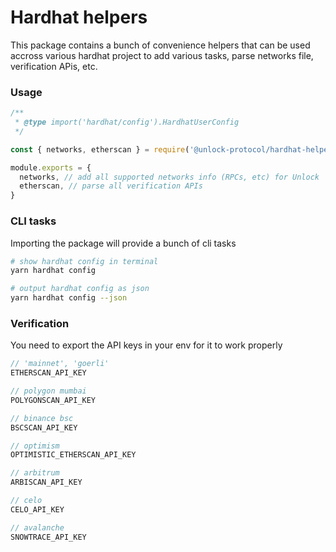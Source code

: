 # Hardhat helpers

This package contains a bunch of convenience helpers that can be used accross various hardhat project to add various tasks, parse networks file, verification APis, etc.

### Usage

```js
/**
 * @type import('hardhat/config').HardhatUserConfig
 */

const { networks, etherscan } = require('@unlock-protocol/hardhat-helpers')

module.exports = {
  networks, // add all supported networks info (RPCs, etc) for Unlock
  etherscan, // parse all verification APIs
}
```

### CLI tasks

Importing the package will provide a bunch of cli tasks

```sh
# show hardhat config in terminal
yarn hardhat config

# output hardhat config as json
yarn hardhat config --json
```

### Verification

You need to export the API keys in your env for it to work properly

```js
// 'mainnet', 'goerli'
ETHERSCAN_API_KEY

// polygon mumbai
POLYGONSCAN_API_KEY

// binance bsc
BSCSCAN_API_KEY

// optimism
OPTIMISTIC_ETHERSCAN_API_KEY

// arbitrum
ARBISCAN_API_KEY

// celo
CELO_API_KEY

// avalanche
SNOWTRACE_API_KEY
```
